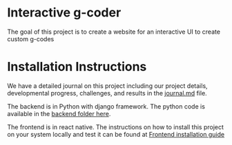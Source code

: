 # Interactive g-coder
The goal of this project is to create a website for an interactive UI to create custom g-codes

# Installation Instructions
We have a detailed journal on this project including our project details, developmental progress, challenges, and results in the [journal.md](/journal.md) file. 

The backend is in Python with django framework. 
The python code is available in the [backend folder here](/backend).

The frontend is in react native.
The instructions on how to install this project on your system locally and test it can be found at 
[Frontend installation guide](/frontend/3d_project)
